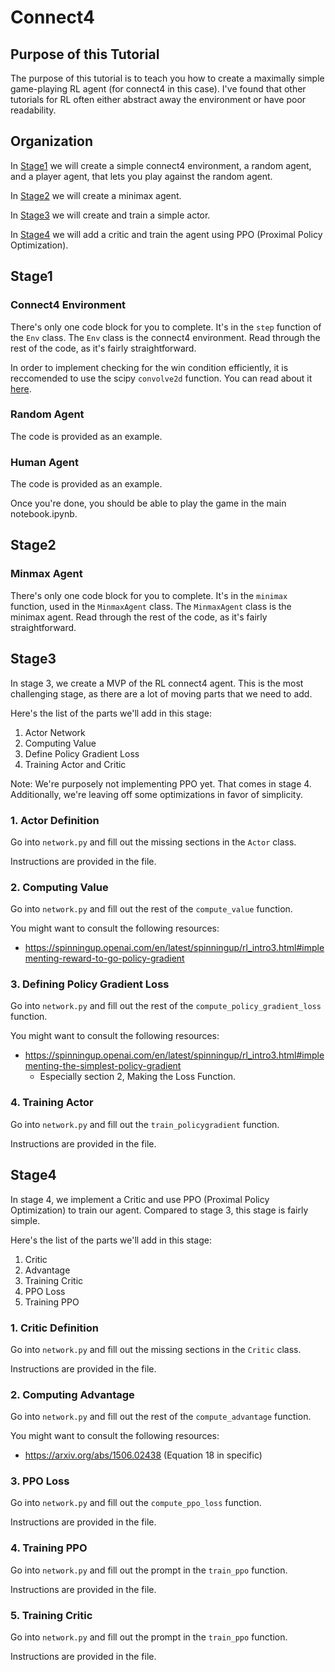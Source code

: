 # Connect4
## Purpose of this Tutorial
The purpose of this tutorial is to teach you how to create a maximally simple game-playing RL agent (for connect4 in this case).
I've found that other tutorials for RL often either abstract away the environment or have poor readability.

## Organization
In [Stage1](#Stage1) we will create a simple connect4 environment, a random agent, and a player agent, that lets you play against the random agent.

In [Stage2](#Stage2) we will create a minimax agent.

In [Stage3](#Stage3) we will create and train a simple actor.

In [Stage4](#Stage4) we will add a critic and train the agent using PPO (Proximal Policy Optimization).

## Stage1

### Connect4 Environment
There's only one code block for you to complete. It's in the `step` function of the `Env` class. The `Env` class is the connect4 environment. Read through the rest of the code, as it's fairly straightforward.

In order to implement checking for the win condition efficiently, it is reccomended to use the scipy `convolve2d` function. You can read about it [here](https://docs.scipy.org/doc/scipy/reference/generated/scipy.signal.convolve2d.html).

### Random Agent
The code is provided as an example.

### Human Agent
The code is provided as an example.

Once you're done, you should be able to play the game in the main notebook.ipynb.

## Stage2

### Minmax Agent
There's only one code block for you to complete. It's in the `minimax` function, used in the `MinmaxAgent` class. The `MinmaxAgent` class is the minimax agent. Read through the rest of the code, as it's fairly straightforward.


## Stage3

In stage 3, we create a MVP of the RL connect4 agent.
This is the most challenging stage, as there are a lot of moving parts that we need to add.

Here's the list of the parts we'll add in this stage:
1. Actor Network
2. Computing Value
3. Define Policy Gradient Loss
4. Training Actor and Critic


Note: We're purposely not implementing PPO yet. That comes in stage 4. Additionally, we're leaving off some optimizations in favor of simplicity.

### 1. Actor Definition
Go into `network.py` and fill out the missing sections in the `Actor` class.

Instructions are provided in the file.

### 2. Computing Value
Go into `network.py` and fill out the rest of the `compute_value` function.

You might want to consult the following resources:
- https://spinningup.openai.com/en/latest/spinningup/rl_intro3.html#implementing-reward-to-go-policy-gradient

### 3. Defining Policy Gradient Loss
Go into `network.py` and fill out the rest of the `compute_policy_gradient_loss` function.

You might want to consult the following resources:
- https://spinningup.openai.com/en/latest/spinningup/rl_intro3.html#implementing-the-simplest-policy-gradient
   - Especially section 2, Making the Loss Function.

### 4. Training Actor
Go into `network.py` and fill out the `train_policygradient` function.

Instructions are provided in the file.

## Stage4

In stage 4, we implement a Critic and use PPO (Proximal Policy Optimization) to train our agent.
Compared to stage 3, this stage is fairly simple.

Here's the list of the parts we'll add in this stage:
1. Critic
2. Advantage
3. Training Critic
3. PPO Loss
4. Training PPO

### 1. Critic Definition
Go into `network.py` and fill out the missing sections in the `Critic` class.

Instructions are provided in the file.

### 2. Computing Advantage
Go into `network.py` and fill out the rest of the `compute_advantage` function.

You might want to consult the following resources:
- https://arxiv.org/abs/1506.02438 (Equation 18 in specific)

### 3. PPO Loss
Go into `network.py` and fill out the `compute_ppo_loss` function.

Instructions are provided in the file.

### 4. Training PPO
Go into `network.py` and fill out the prompt in the `train_ppo` function.

Instructions are provided in the file.

### 5. Training Critic
Go into `network.py` and fill out the prompt in the `train_ppo` function.

Instructions are provided in the file.